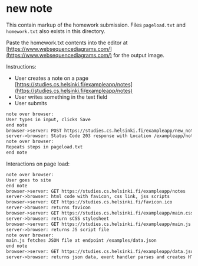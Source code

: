 # new note

This contain markup of the homework submission.
Files `pageload.txt` and `homework.txt` also exists in this directory.

Paste the homework.txt contents into the editor at [https://www.websequencediagrams.com/](https://www.websequencediagrams.com/) for the output image.

Instructions:

- User creates a note on a page [https://studies.cs.helsinki.fi/exampleapp/notes](https://studies.cs.helsinki.fi/exampleapp/notes)
- User writes something in the text field
- User submits

```txt
note over browser:
User types in input, clicks Save
end note
browser->server: POST https://studies.cs.helsinki.fi/exampleapp/new_note
server->browser: Status Code 203 response with Location /exampleapp/notes to redirect
note over browser:
Repeats steps in pageload.txt
end note
```

Interactions on page load:

```txt
note over browser:
User goes to site
end note
browser->server: GET https://studies.cs.helsinki.fi/exampleapp/notes
server->browser: html code with favicon, css link, jss scripts
browser->server: GET https://studies.cs.helsinki.fi/favicon.ico
server->browser: returns favicon
browser->server: GET https://studies.cs.helsinki.fi/exampleapp/main.css
server->browser: return sCSS stylesheet
browser->server: GET https://studies.cs.helsinki.fi/exampleapp/main.js
server->browser: returns JS script file
note over browser:
main.js fetches JSON file at endpoint /examples/data.json
end note
browser->server: GET https://studies.cs.helsinki.fi/exampleapp/data.json
server->browser: returns json data, event handler parses and creates HTML elements on page
```
